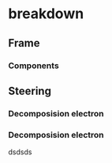 # breakdown
## Frame 
### Components
## Steering
### Decomposision electron
### Decomposision electron

dsdsds
